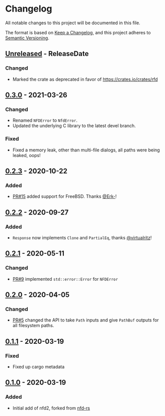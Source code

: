 <!-- markdownlint-disable blanks-around-headings blanks-around-lists no-duplicate-heading -->

# Changelog
All notable changes to this project will be documented in this file.

The format is based on [Keep a Changelog](https://keepachangelog.com/en/1.0.0/),
and this project adheres to [Semantic Versioning](https://semver.org/spec/v2.0.0.html).

<!-- next-header -->
## [Unreleased] - ReleaseDate
### Changed
- Marked the crate as deprecated in favor of <https://crates.io/crates/rfd>

## [0.3.0] - 2021-03-26
### Changed
- Renamed `NFDError` to `NfdError`.
- Updated the underlying C library to the latest devel branch.

### Fixed
- Fixed a memory leak, other than multi-file dialogs, all paths were being leaked, oops!

## [0.2.3] - 2020-10-22
### Added
- [PR#15](https://github.com/EmbarkStudios/nfd2/pull/15) added support for FreeBSD. Thanks [@Erk-](https://github.com/Erk-)!

## [0.2.2] - 2020-09-27
### Added
- `Response` now implements `Clone` and `PartialEq`, thanks [@virtualritz](https://github.com/virtualritz)!

## [0.2.1] - 2020-05-11
### Changed
- [PR#9](https://github.com/EmbarkStudios/nfd2/pull/9) implemented `std::error::Error` for `NFDError`

## [0.2.0] - 2020-04-05
### Changed
- [PR#5](https://github.com/EmbarkStudios/nfd2/pull/5) changed the API to take `Path` inputs and give `PathBuf` outputs for all filesystem paths.

## [0.1.1] - 2020-03-19
### Fixed
- Fixed up cargo metadata

## [0.1.0] - 2020-03-19
### Added
- Initial add of nfd2, forked from [nfd-rs](https://github.com/saurvs/nfd-rs)

<!-- next-url -->
[Unreleased]: https://github.com/EmbarkStudios/nfd2/compare/0.3.0...HEAD
[0.3.0]: https://github.com/EmbarkStudios/nfd2/compare/0.2.3...0.3.0
[0.2.3]: https://github.com/EmbarkStudios/nfd2/compare/0.2.2...0.2.3
[0.2.2]: https://github.com/EmbarkStudios/nfd2/compare/0.2.1...0.2.2
[0.2.1]: https://github.com/EmbarkStudios/nfd2/compare/0.2.0...0.2.1
[0.2.0]: https://github.com/EmbarkStudios/nfd2/compare/0.1.1...0.2.0
[0.1.1]: https://github.com/EmbarkStudios/nfd2/compare/0.1.0...0.1.1
[0.1.0]: https://github.com/EmbarkStudios/nfd2/releases/tag/0.1.0
